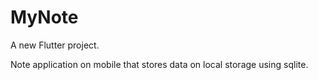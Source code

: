 # MyNote

A new Flutter project.

Note application on mobile that stores data on local storage using sqlite.
